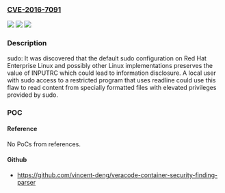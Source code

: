 ### [CVE-2016-7091](https://cve.mitre.org/cgi-bin/cvename.cgi?name=CVE-2016-7091)
![](https://img.shields.io/static/v1?label=Product&message=n%2Fa&color=blue)
![](https://img.shields.io/static/v1?label=Version&message=n%2Fa&color=blue)
![](https://img.shields.io/static/v1?label=Vulnerability&message=n%2Fa&color=brighgreen)

### Description

sudo: It was discovered that the default sudo configuration on Red Hat Enterprise Linux and possibly other Linux implementations preserves the value of INPUTRC which could lead to information disclosure. A local user with sudo access to a restricted program that uses readline could use this flaw to read content from specially formatted files with elevated privileges provided by sudo.

### POC

#### Reference
No PoCs from references.

#### Github
- https://github.com/vincent-deng/veracode-container-security-finding-parser

